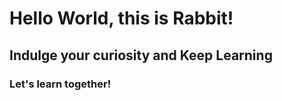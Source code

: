 
# Hello World, this is Rabbit!

## Indulge your curiosity and Keep Learning

### Let's learn together!

